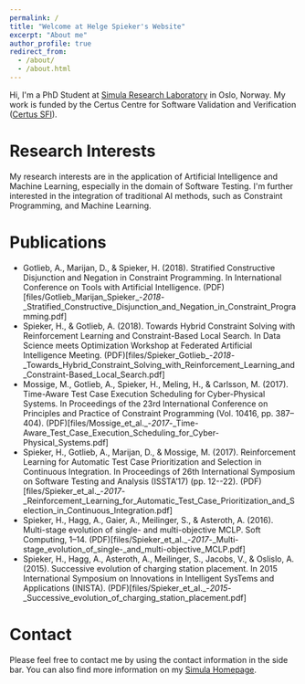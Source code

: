 ```yaml
---
permalink: /
title: "Welcome at Helge Spieker's Website"
excerpt: "About me"
author_profile: true
redirect_from: 
  - /about/
  - /about.html
---
```


Hi, I'm a PhD Student at [Simula Research Laboratory](https://www.simula.no/) in Oslo, Norway.
My work is funded by the Certus Centre for Software Validation and Verification ([Certus SFI](http://www.certus-sfi.no/)).

Research Interests
======

My research interests are in the application of Artificial Intelligence and
Machine Learning, especially in the domain of Software Testing. I'm further
interested in the integration of traditional AI methods, such as Constraint
Programming, and Machine Learning.

Publications
======

* Gotlieb, A., Marijan, D., & Spieker, H. (2018). Stratified Constructive Disjunction and Negation in Constraint Programming. In International Conference on Tools with Artificial Intelligence.
(PDF)[files/Gotlieb_Marijan_Spieker_-_2018_-_Stratified_Constructive_Disjunction_and_Negation_in_Constraint_Programming.pdf]
* Spieker, H., & Gotlieb, A. (2018). Towards Hybrid Constraint Solving with Reinforcement Learning and Constraint-Based Local Search. In Data Science meets Optimization Workshop at Federated Artificial Intelligence Meeting.
(PDF)[files/Spieker_Gotlieb_-_2018_-_Towards_Hybrid_Constraint_Solving_with_Reinforcement_Learning_and_Constraint-Based_Local_Search.pdf]
* Mossige, M., Gotlieb, A., Spieker, H., Meling, H., & Carlsson, M. (2017). Time-Aware Test Case Execution Scheduling for Cyber-Physical Systems. In Proceedings of the 23rd International Conference on Principles and Practice of Constraint Programming (Vol. 10416, pp. 387–404).
(PDF)[files/Mossige_et_al._-_2017_-_Time-Aware_Test_Case_Execution_Scheduling_for_Cyber-Physical_Systems.pdf]
* Spieker, H., Gotlieb, A., Marijan, D., & Mossige, M. (2017). Reinforcement Learning for Automatic Test Case Prioritization and Selection in Continuous Integration. In Proceedings of 26th International Symposium on Software Testing and Analysis (ISSTA’17) (pp. 12--22). 
(PDF)[files/Spieker_et_al._-_2017_-_Reinforcement_Learning_for_Automatic_Test_Case_Prioritization_and_Selection_in_Continuous_Integration.pdf]
* Spieker, H., Hagg, A., Gaier, A., Meilinger, S., & Asteroth, A. (2016). Multi-stage evolution of single- and multi-objective MCLP. Soft Computing, 1–14.
(PDF)[files/Spieker_et_al._-_2017_-_Multi-stage_evolution_of_single-_and_multi-objective_MCLP.pdf]
* Spieker, H., Hagg, A., Asteroth, A., Meilinger, S., Jacobs, V., & Oslislo, A. (2015). Successive evolution of charging station placement. In 2015 International Symposium on Innovations in Intelligent SysTems and Applications (INISTA).
(PDF)[files/Spieker_et_al._-_2015_-_Successive_evolution_of_charging_station_placement.pdf]

Contact
======
Please feel free to contact me by using the contact information in the side bar.
You can also find more information on my [Simula Homepage](https://www.simula.no/people/helge).
